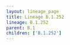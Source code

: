 ```yaml
---
layout: lineage_page
title: Lineage B.1.252
lineage: B.1.252
parent: B.1
children: ['B.1.252']
---
```

